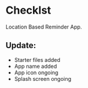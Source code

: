 # Checklst

Location Based Reminder App.

## Update:

- Starter files added
- App name added
- App icon ongoing
- Splash screen ongoing
